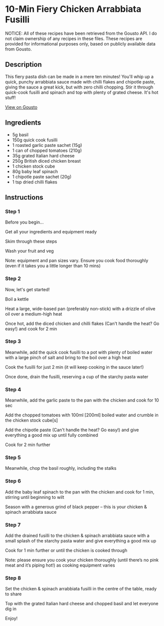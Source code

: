 # 10-Min Fiery Chicken Arrabbiata Fusilli

NOTICE: All of these recipes have been retrieved from the Gousto API. I do not claim ownership of any recipes in these files. These recipes are provided for informational purposes only, based on publicly available data from Gousto.

## Description

This fiery pasta dish can be made in a mere ten minutes! You'll whip up a quick, punchy arrabbiata sauce made with chilli flakes and chipotle paste, giving the sauce a great kick, but with zero chilli chopping. Stir it through quick-cook fusilli and spinach and top with plenty of grated cheese. It's hot stuff!

[View on Gousto](https://www.gousto.co.uk/recipes/cookbook/10-min-fiery-chicken-arrabbiata-fusilli)

## Ingredients

- 5g basil
- 150g quick cook fusilli
- 1 roasted garlic paste sachet (15g)
- 1 can of chopped tomatoes (210g)
- 35g grated Italian hard cheese
- 250g British diced chicken breast
- 1 chicken stock cube
- 80g baby leaf spinach
- 1 chipotle paste sachet (20g)
- 1 tsp dried chilli flakes

## Instructions


### Step 1

Before you begin...


Get all your ingredients and equipment ready


Skim through these steps


Wash your fruit and veg


Note: equipment and pan sizes vary. Ensure you cook food thoroughly (even if it takes you a little longer than 10 mins)


### Step 2

Now, let's get started!


Boil a kettle


Heat a large, wide-based pan (preferably non-stick) with a drizzle of olive oil over a medium-high heat


Once hot, add the diced chicken and chilli flakes (Can't handle the heat? Go easy!) and cook for 2 min


### Step 3

Meanwhile, add the quick cook fusilli to a pot <span class="text-highlight">with</span> plenty of boiled water with a large pinch of salt and bring to the boil over a high heat


Cook the fusilli for just 2 min (it will keep cooking in the sauce later!)


Once done, drain the fusilli, reserving a cup of the starchy pasta water


### Step 4

Meanwhile, add the garlic paste to the pan with the chicken and cook for 10 sec


Add the chopped tomatoes with 100ml <span class="text-danger">[200ml]</span> boiled water and crumble in the chicken stock cube<span class="text-danger">[s]</span>


Add the chipotle paste (Can't handle the heat? Go easy!) and give everything a good mix up until fully combined


Cook for 2 min further


### Step 5

Meanwhile, chop the basil roughly, including the stalks


### Step 6

Add the baby leaf spinach to the pan with the chicken and cook for 1 min, stirring until beginning to wilt


Season with a generous grind of black pepper – this is your chicken &amp; spinach arrabbiata sauce


### Step 7

Add the drained fusilli to the chicken &amp; spinach arrabbiata sauce with a small splash of the starchy pasta water and give everything a good mix up


Cook for 1 min further or until the chicken is cooked through 


Note: please ensure you cook your chicken thoroughly (until there’s no pink meat and it’s piping hot!) as cooking equipment varies

### Step 8

Set the chicken &amp; spinach arrabbiata fusilli in the centre of the table, ready to share


Top with the grated Italian hard cheese and chopped basil and let everyone dig in


Enjoy!


